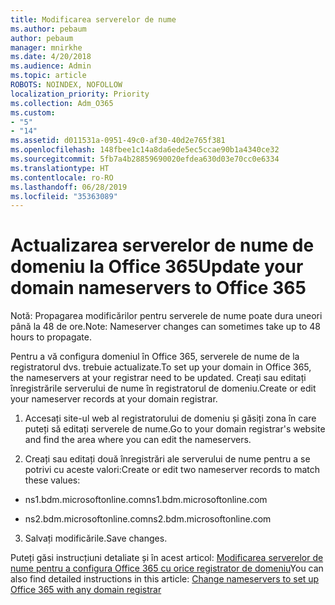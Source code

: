 ```yaml
---
title: Modificarea serverelor de nume
ms.author: pebaum
author: pebaum
manager: mnirkhe
ms.date: 4/20/2018
ms.audience: Admin
ms.topic: article
ROBOTS: NOINDEX, NOFOLLOW
localization_priority: Priority
ms.collection: Adm_O365
ms.custom:
- "5"
- "14"
ms.assetid: d011531a-0951-49c0-af30-40d2e765f381
ms.openlocfilehash: 148fbee1c14a8da6ede5ec5ccae90b1a4340ce32
ms.sourcegitcommit: 5fb7a4b28859690020efdea630d03e70cc0e6334
ms.translationtype: HT
ms.contentlocale: ro-RO
ms.lasthandoff: 06/28/2019
ms.locfileid: "35363089"
---
```

# <a name="update-your-domain-nameservers-to-office-365"></a><span data-ttu-id="f749e-102">Actualizarea serverelor de nume de domeniu la Office 365</span><span class="sxs-lookup"><span data-stu-id="f749e-102">Update your domain nameservers to Office 365</span></span>

<span data-ttu-id="f749e-103">Notă: Propagarea modificărilor pentru serverele de nume poate dura uneori până la 48 de ore.</span><span class="sxs-lookup"><span data-stu-id="f749e-103">Note: Nameserver changes can sometimes take up to 48 hours to propagate.</span></span>
  
<span data-ttu-id="f749e-104">Pentru a vă configura domeniul în Office 365, serverele de nume de la registratorul dvs. trebuie actualizate.</span><span class="sxs-lookup"><span data-stu-id="f749e-104">To set up your domain in Office 365, the nameservers at your registrar need to be updated.</span></span> <span data-ttu-id="f749e-105">Creați sau editați înregistrările serverului de nume în registratorul de domeniu.</span><span class="sxs-lookup"><span data-stu-id="f749e-105">Create or edit your nameserver records at your domain registrar.</span></span>
  
1. <span data-ttu-id="f749e-106">Accesați site-ul web al registratorului de domeniu și găsiți zona în care puteți să editați serverele de nume.</span><span class="sxs-lookup"><span data-stu-id="f749e-106">Go to your domain registrar's website and find the area where you can edit the nameservers.</span></span>
  
2. <span data-ttu-id="f749e-107">Creați sau editați două înregistrări ale serverului de nume pentru a se potrivi cu aceste valori:</span><span class="sxs-lookup"><span data-stu-id="f749e-107">Create or edit two nameserver records to match these values:</span></span>

  - <span data-ttu-id="f749e-108">ns1.bdm.microsoftonline.com</span><span class="sxs-lookup"><span data-stu-id="f749e-108">ns1.bdm.microsoftonline.com</span></span>

  - <span data-ttu-id="f749e-109">ns2.bdm.microsoftonline.com</span><span class="sxs-lookup"><span data-stu-id="f749e-109">ns2.bdm.microsoftonline.com</span></span>

3. <span data-ttu-id="f749e-110">Salvați modificările.</span><span class="sxs-lookup"><span data-stu-id="f749e-110">Save changes.</span></span>

<span data-ttu-id="f749e-111">Puteți găsi instrucțiuni detaliate și în acest articol: [Modificarea serverelor de nume pentru a configura Office 365 cu orice registrator de domeniu](https://support.office.com/article/Change-nameservers-at-any-domain-registrar-to-set-up-Office-365-a8b487a9-2a45-4581-9dc4-5d28a47010a2.aspx)</span><span class="sxs-lookup"><span data-stu-id="f749e-111">You can also find detailed instructions in this article: [Change nameservers to set up Office 365 with any domain registrar](https://support.office.com/article/Change-nameservers-at-any-domain-registrar-to-set-up-Office-365-a8b487a9-2a45-4581-9dc4-5d28a47010a2.aspx)</span></span>
  